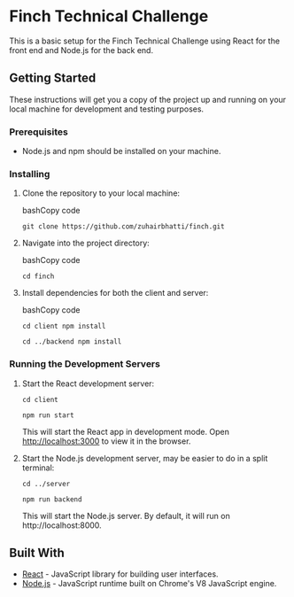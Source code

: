 Finch Technical Challenge
=====================

This is a basic setup for the Finch Technical Challenge using React for the front end and Node.js for the back end.

Getting Started
---------------

These instructions will get you a copy of the project up and running on your local machine for development and testing purposes.

### Prerequisites

*   Node.js and npm should be installed on your machine.

### Installing

1.  Clone the repository to your local machine:
    
    bashCopy code
    
    `git clone https://github.com/zuhairbhatti/finch.git`
    
2.  Navigate into the project directory:
    
    bashCopy code
    
    `cd finch`
    
3.  Install dependencies for both the client and server:
    
    bashCopy code
    
    `cd client npm install`

    `cd ../backend npm install`
    

### Running the Development Servers

1.  Start the React development server:
        
    `cd client`
    
    `npm run start`
    
    This will start the React app in development mode. Open [http://localhost:3000](http://localhost:3000) to view it in the browser.
    
2.  Start the Node.js development server, may be easier to do in a split terminal:
        
    `cd ../server`
    
    `npm run backend`
    
    This will start the Node.js server. By default, it will run on http://localhost:8000.
    

Built With
----------

*   [React](https://reactjs.org/) - JavaScript library for building user interfaces.
*   [Node.js](https://nodejs.org/) - JavaScript runtime built on Chrome's V8 JavaScript engine.
